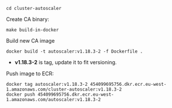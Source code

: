     cd cluster-autoscaler

Create CA binary:

    make build-in-docker

Build new CA image

    docker build -t autoscaler:v1.18.3-2 -f Dockerfile .

- **v1.18.3-2**  is tag, update it to fit versioning.

Push image to ECR:

    docker tag autoscaler:v1.18.3-2 454099695756.dkr.ecr.eu-west-1.amazonaws.com/cluster-autoscaler:v1.18.3-2
    docker push 454099695756.dkr.ecr.eu-west-1.amazonaws.com/autoscaler:v1.18.3-2
